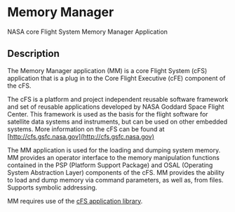 # Memory Manager
NASA core Flight System Memory Manager Application

## Description
The Memory Manager application (MM) is a core Flight System (cFS) application that is a plug in to the Core Flight Executive (cFE) component of the cFS.

The cFS is a platform and project independent reusable software framework and set of reusable applications developed by NASA Goddard Space Flight Center. This framework is used as the basis for the flight software for satellite data systems and instruments, but can be used on other embedded systems. More information on the cFS can be found at [http://cfs.gsfc.nasa.gov](http://cfs.gsfc.nasa.gov)

The MM application is used for the loading and dumping system memory. MM provides an operator interface to the memory manipulation functions contained in the PSP (Platform Support Package) and OSAL (Operating System Abstraction Layer) components of the cFS. MM provides the ability to load and dump memory via command parameters, as well as, from files. Supports symbolic addressing.

MM requires use of the [cFS application library](https://github.com/nasa/cfs_lib).
